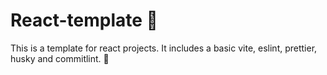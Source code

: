 # React-template 🌠
This is a template for react projects. It includes a basic vite, eslint, prettier, husky and commitlint. 🎇
